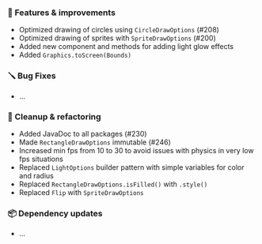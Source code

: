 ### 🚀 Features & improvements

- Optimized drawing of circles using `CircleDrawOptions` (#208)
- Optimized drawing of sprites with `SpriteDrawOptions` (#200)
- Added new component and methods for adding light glow effects
- Added `Graphics.toScreen(Bounds)`

### 🪛 Bug Fixes

- ...

### 🧽 Cleanup & refactoring

- Added JavaDoc to all packages (#230)
- Made `RectangleDrawOptions` immutable (#246)
- Increased min fps from 10 to 30 to avoid issues with physics in very low fps situations
- Replaced `LightOptions` builder pattern with simple variables for color and radius
- Replaced `RectangleDrawOptions.isFilled()` with `.style()`
- Replaced `Flip` with `SpriteDrawOptions`

### 📦 Dependency updates

- ...
